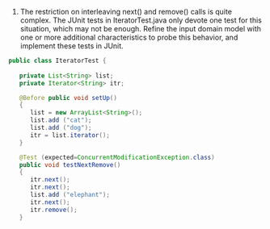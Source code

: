 ﻿
1. The restriction on interleaving next() and remove() calls is quite complex. The JUnit tests in IteratorTest.java only devote one test for this situation, which may not be enough. Refine the input domain model with one or more additional characteristics to probe this behavior, and implement these tests in JUnit.

~~~java
public class IteratorTest {
	
   private List<String> list;          
   private Iterator<String> itr;       

   @Before public void setUp()         
   {      
      list = new ArrayList<String>();
      list.add ("cat");
      list.add ("dog");
      itr = list.iterator();
   }

   @Test (expected=ConcurrentModificationException.class)
   public void testNextRemove()
   {
      itr.next();
      itr.next();
      list.add ("elephant");
      itr.next();
      itr.remove();
   }
   ~~~
